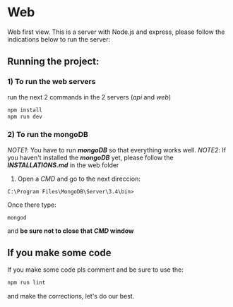 # Web
Web first view.
This is a server with Node.js and express, please follow the indications below to run the server:

## Running the project:
### 1)  To run the web servers
run the next 2 commands in the 2 servers (_api_ and _web_)
``` js
npm install
npm run dev
```

### 2) To run the mongoDB
_NOTE1_: You have to run **_mongoDB_** so that everything works well.
_NOTE2_: If you haven't installed the **_mongoDB_** yet, please follow the **_INSTALLATIONS.md_** in the web folder
1. Open a _CMD_ and go to the next direccion:
``` 
C:\Program Files\MongoDB\Server\3.4\bin> 
```
Once there type:
```
mongod
```
and **be sure not to close that _CMD_ window**

## If you make some code
If you make some code pls comment and be sure to use the:
``` js
npm run lint
```
and make the corrections, let's do our best.